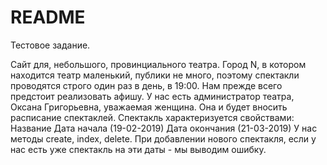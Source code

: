 # README
Тестовое задание.

Cайт для, небольшого, провинциального театра. Город N, в котором находится театр маленький, публики не много, поэтому спектакли проводятся строго один раз в день, в 19:00.
Нам прежде всего предстоит реализовать афишу. У нас есть администратор театра, Оксана Григорьевна, уважаемая женщина. Она и будет вносить расписание спектаклей.
Спектакль характеризуется свойствами:
Название
Дата начала (19-02-2019)
Дата окончания (21-03-2019)
У нас методы create, index, delete.
При добавлении нового спектакля, если у нас есть уже спектакль на эти даты - мы выводим ошибку.

